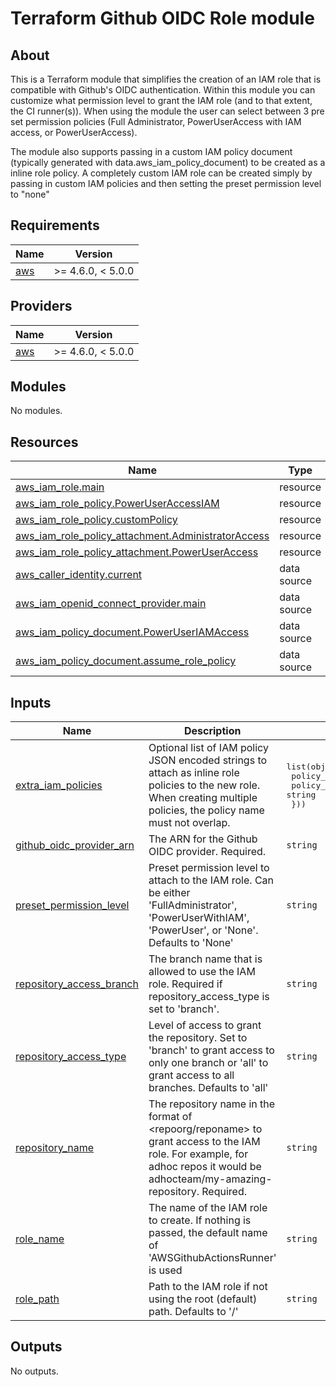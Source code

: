 # Terraform Github OIDC Role module

## About

This is a Terraform module that simplifies the creation of an IAM role that is compatible with Github's OIDC authentication. Within this module you can customize what permission level to grant the IAM role (and to that extent, the CI runner(s)). When using the module the user can select between 3 pre set permission policies (Full Administrator, PowerUserAccess with IAM access, or PowerUserAccess). 

The module also supports passing in a custom IAM policy document (typically generated with data.aws_iam_policy_document) to be created as a inline role policy. A completely custom IAM role can be created simply by passing in custom IAM policies and then setting the preset permission level to "none"

<!-- BEGINNING OF PRE-COMMIT-TERRAFORM DOCS HOOK -->
## Requirements

| Name | Version |
|------|---------|
| <a name="requirement_aws"></a> [aws](#requirement\_aws) | >= 4.6.0, < 5.0.0 |

## Providers

| Name | Version |
|------|---------|
| <a name="provider_aws"></a> [aws](#provider\_aws) | >= 4.6.0, < 5.0.0 |

## Modules

No modules.

## Resources

| Name | Type |
|------|------|
| [aws_iam_role.main](https://registry.terraform.io/providers/hashicorp/aws/latest/docs/resources/iam_role) | resource |
| [aws_iam_role_policy.PowerUserAccessIAM](https://registry.terraform.io/providers/hashicorp/aws/latest/docs/resources/iam_role_policy) | resource |
| [aws_iam_role_policy.customPolicy](https://registry.terraform.io/providers/hashicorp/aws/latest/docs/resources/iam_role_policy) | resource |
| [aws_iam_role_policy_attachment.AdministratorAccess](https://registry.terraform.io/providers/hashicorp/aws/latest/docs/resources/iam_role_policy_attachment) | resource |
| [aws_iam_role_policy_attachment.PowerUserAccess](https://registry.terraform.io/providers/hashicorp/aws/latest/docs/resources/iam_role_policy_attachment) | resource |
| [aws_caller_identity.current](https://registry.terraform.io/providers/hashicorp/aws/latest/docs/data-sources/caller_identity) | data source |
| [aws_iam_openid_connect_provider.main](https://registry.terraform.io/providers/hashicorp/aws/latest/docs/data-sources/iam_openid_connect_provider) | data source |
| [aws_iam_policy_document.PowerUserIAMAccess](https://registry.terraform.io/providers/hashicorp/aws/latest/docs/data-sources/iam_policy_document) | data source |
| [aws_iam_policy_document.assume_role_policy](https://registry.terraform.io/providers/hashicorp/aws/latest/docs/data-sources/iam_policy_document) | data source |

## Inputs

| Name | Description | Type | Default | Required |
|------|-------------|------|---------|:--------:|
| <a name="input_extra_iam_policies"></a> [extra\_iam\_policies](#input\_extra\_iam\_policies) | Optional list of IAM policy JSON encoded strings to attach as inline role policies to the new role. When creating multiple policies, the policy name must not overlap. | <pre>list(object({<br>    policy_name   = string<br>    policy_object = string<br>  }))</pre> | `[]` | no |
| <a name="input_github_oidc_provider_arn"></a> [github\_oidc\_provider\_arn](#input\_github\_oidc\_provider\_arn) | The ARN for the Github OIDC provider. Required. | `string` | n/a | yes |
| <a name="input_preset_permission_level"></a> [preset\_permission\_level](#input\_preset\_permission\_level) | Preset permission level to attach to the IAM role. Can be either 'FullAdministrator', 'PowerUserWithIAM', 'PowerUser', or 'None'. Defaults to 'None' | `string` | `"None"` | no |
| <a name="input_repository_access_branch"></a> [repository\_access\_branch](#input\_repository\_access\_branch) | The branch name that is allowed to use the IAM role. Required if repository\_access\_type is set to 'branch'. | `string` | `""` | no |
| <a name="input_repository_access_type"></a> [repository\_access\_type](#input\_repository\_access\_type) | Level of access to grant the repository. Set to 'branch' to grant access to only one branch or 'all' to grant access to all branches. Defaults to 'all' | `string` | `"all"` | no |
| <a name="input_repository_name"></a> [repository\_name](#input\_repository\_name) | The repository name in the format of <repoorg/reponame> to grant access to the IAM role. For example, for adhoc repos it would be adhocteam/my-amazing-repository. Required. | `string` | n/a | yes |
| <a name="input_role_name"></a> [role\_name](#input\_role\_name) | The name of the IAM role to create. If nothing is passed, the default name of 'AWSGithubActionsRunner' is used | `string` | `"AWSGithubActionsRunner"` | no |
| <a name="input_role_path"></a> [role\_path](#input\_role\_path) | Path to the IAM role if not using the root (default) path. Defaults to '/' | `string` | `"/"` | no |

## Outputs

No outputs.
<!-- END OF PRE-COMMIT-TERRAFORM DOCS HOOK -->
